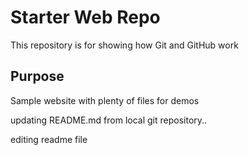 # Starter Web Repo

This repository is for showing how Git and GitHub work

## Purpose

Sample website with plenty of files for demos

updating README.md from local git repository..

editing readme file